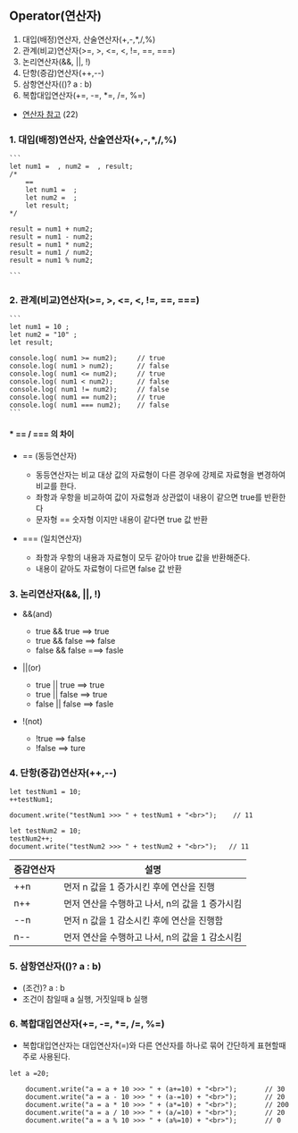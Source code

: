 ## Operator(연산자)

1. 대입(배정)연산자, 산술연산자(+,-,\*,/,%)
2. 관계(비교)연산자(>=, >, <=, <, !=, ==, ===)
3. 논리연산자(&&, ||, !)
4. 단항(증감)연산자(++,--)
5. 삼항연산자(()? a : b)
6. 복합대입연산자(+=, -=, \*=, /=, %=)

- [연산자 참고](https://github.com/hyeah0/Javascript/blob/master/Javascript_udemy/1_Variable/index1_Variable.js) (22)

### 1. 대입(배정)연산자, 산술연산자(+,-,\*,/,%)

    ```
    let num1 =  , num2 =  , result;
    /*
        ==
        let num1 =  ;
        let num2 =  ;
        let result;
    */

    result = num1 + num2;
    result = num1 - num2;
    result = num1 * num2;
    result = num1 / num2;
    result = num1 % num2;

    ```

### 2. 관계(비교)연산자(>=, >, <=, <, !=, ==, ===)

    ```
    let num1 = 10 ;
    let num2 = "10" ;
    let result;

    console.log( num1 >= num2);     // true
    console.log( num1 > num2);      // false
    console.log( num1 <= num2);     // true
    console.log( num1 < num2);      // false
    console.log( num1 != num2);     // false
    console.log( num1 == num2);     // true
    console.log( num1 === num2);    // false
    ```

#### \* == / === 의 차이

- == (동등연산자)

  - 동등연산자는 비교 대상 값의 자료형이 다른 경우에 강제로 자료형을 변경하여 비교를 한다.
  - 좌항과 우항을 비교하여 값이 자료형과 상관없이 내용이 같으면 true를 반환한다
  - 문자형 == 숫자형 이지만 내용이 같다면 true 값 반환

- === (일치연산자)
  - 좌항과 우항의 내용과 자료형이 모두 같아야 true 값을 반환해준다.
  - 내용이 같아도 자료형이 다르면 false 값 반환

### 3. 논리연산자(&&, ||, !)

- &&(and)

  - true && true ==> true
  - true && false ==> false
  - false && false ===> fasle

- ||(or)

  - true || true ==> true
  - true || false ==> true
  - false || false ==> fasle

- !(not)

  - !true ==> false
  - !false ==> ture

### 4. 단항(증감)연산자(++,--)

```
let testNum1 = 10;
++testNum1;

document.write("testNum1 >>> " + testNum1 + "<br>");    // 11

let testNum2 = 10;
testNum2++;
document.write("testNum2 >>> " + testNum2 + "<br>");   // 11
```

| 증감연산자 | 설명                                           |
| ---------- | ---------------------------------------------- |
| ++n        | 먼저 n 값을 1 증가시킨 후에 연산을 진행        |
| n++        | 먼저 연산을 수행하고 나서, n의 값을 1 증가시킴 |
| --n        | 먼저 n 값을 1 감소시킨 후에 연산을 진행함      |
| n--        | 먼저 연산을 수행하고 나서, n의 값을 1 감소시킴 |

### 5. 삼항연산자(()? a : b)

- (조건)? a : b
- 조건이 참일때 a 실행, 거짓일때 b 실행

### 6. 복합대입연산자(+=, -=, \*=, /=, %=)

- 복합대입연산자는 대입연산자(=)와 다른 연산자를 하나로 묶어 간단하게 표현할때 주로 사용된다.

```
let a =20;

	document.write("a = a + 10 >>> " + (a+=10) + "<br>");       // 30
	document.write("a = a - 10 >>> " + (a-=10) + "<br>");       // 20
	document.write("a = a * 10 >>> " + (a*=10) + "<br>");       // 200
	document.write("a = a / 10 >>> " + (a/=10) + "<br>");       // 20
	document.write("a = a % 10 >>> " + (a%=10) + "<br>");       // 0
```
